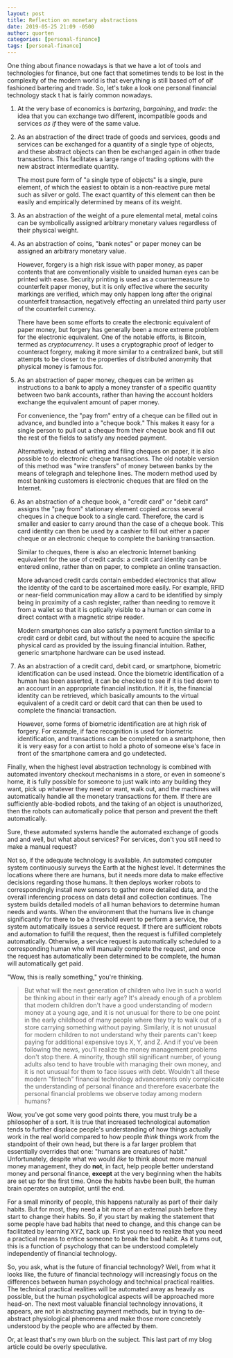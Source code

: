 ```yaml
---
layout: post
title: Reflection on monetary abstractions
date: 2019-05-25 21:09 -0500
author: quorten
categories: [personal-finance]
tags: [personal-finance]
---
```


One thing about finance nowadays is that we have a lot of tools and
technologies for finance, but one fact that sometimes tends to be lost
in the complexity of the modern world is that everything is still
based off of olf fashioned bartering and trade.  So, let's take a look
one personal financial technology stack t hat is fairly common
nowadays.

1. At the very base of economics is _bartering_, _bargaining_, and
   _trade_: the idea that you can exchange two different, incompatible
   goods and services _as if_ they were of the same value.

2. As an abstraction of the direct trade of goods and services, goods
   and services can be exchanged for a quantity of a single type of
   objects, and these abstract objects can then be exchanged again in
   other trade transactions.  This facilitates a large range of
   trading options with the new abstract intermediate quantity.

   The most pure form of "a single type of objects" is a single, pure
   element, of which the easiest to obtain is a non-reactive pure
   metal such as silver or gold.  The exact quantity of this element
   can then be easily and empirically determined by means of its
   weight.

3. As an abstraction of the weight of a pure elemental metal, metal
   coins can be symbolically assigned arbitrary monetary values
   regardless of their physical weight.

<!-- more -->

4. As an abstraction of coins, "bank notes" or paper money can be
   assigned an arbitrary monetary value.

   However, forgery is a high risk issue with paper money, as paper
   contents that are conventionally visible to unaided human eyes can
   be printed with ease.  Security printing is used as a
   countermeasure to counterfeit paper money, but it is only effective
   where the security markings are verified, which may only happen
   long after the original counterfeit transaction, negatively
   effecting an unrelated third party user of the counterfeit
   currency.

   There have been some efforts to create the electronic equivalent of
   paper money, but forgery has generally been a more extreme problem
   for the electronic equivalent.  One of the notable efforts, is
   Bitcoin, termed as _cryptocurrency_.  It uses a cryptographic proof
   of ledger to counteract forgery, making it more similar to a
   centralized bank, but still attempts to be closer to the properties
   of distributed anonymity that physical money is famous for.

5. As an abstraction of paper money, cheques can be written as
   instructions to a bank to apply a money transfer of a specific
   quantity between two bank accounts, rather than having the account
   holders exchange the equivalent amount of paper money.

   For convenience, the "pay from" entry of a cheque can be filled out
   in advance, and bundled into a "cheque book."  This makes it easy
   for a single person to pull out a cheque from their cheque book and
   fill out the rest of the fields to satisfy any needed payment.

   Alternatively, instead of writing and filing cheques on paper, it
   is also possible to do electronic cheque transactions.  The old
   notable version of this method was "wire transfers" of money
   between banks by the means of telegraph and telephone lines.  The
   modern method used by most banking customers is electronic cheques
   that are filed on the Internet.

6. As an abstraction of a cheque book, a "credit card" or "debit card"
   assigns the "pay from" stationary element copied across several
   cheques in a cheque book to a single card.  Therefore, the card is
   smaller and easier to carry around than the case of a cheque book.
   This card identity can then be used by a cashier to fill out either
   a paper cheque or an electronic cheque to complete the banking
   transaction.

   Similar to cheques, there is also an electronic Internet banking
   equivalent for the use of credit cards: a credit card identity can
   be entered online, rather than on paper, to complete an online
   transaction.

   More advanced credit cards contain embedded electronics that allow
   the identity of the card to be ascertained more easily.  For
   example, RFID or near-field communication may allow a card to be
   identified by simply being in proximity of a cash register, rather
   than needing to remove it from a wallet so that it is optically
   visible to a human or can come in direct contact with a magnetic
   stripe reader.

   Modern smartphones can also satisfy a payment function similar to a
   credit card or debit card, but without the need to acquire the
   specific physical card as provided by the issuing financial
   intuition.  Rather, generic smartphone hardware can be used
   instead.

7. As an abstraction of a credit card, debit card, or smartphone,
   biometric identification can be used instead.  Once the biometric
   identification of a human has been asserted, it can be checked to
   see if it is tied down to an account in an appropriate financial
   institution.  If it is, the financial identity can be retrieved,
   which basically amounts to the virtual equivalent of a credit card
   or debit card that can then be used to complete the financial
   transaction.

   However, some forms of biometric identification are at high risk of
   forgery.  For example, if face recognition is used for biometric
   identification, and transactions can be completed on a smartphone,
   then it is very easy for a con artist to hold a photo of someone
   else's face in front of the smartphone camera and go undetected.

Finally, when the highest level abstraction technology is combined
with automated inventory checkout mechanisms in a store, or even in
someone's home, it is fully possible for someone to just walk into any
building they want, pick up whatever they need or want, walk out, and
the machines will automatically handle all the monetary transactions
for them.  If there are sufficiently able-bodied robots, and the
taking of an object is unauthorized, then the robots can automatically
police that person and prevent the theft automatically.

Sure, these automated systems handle the automated exchange of goods
and and well, but what about services?  For services, don't you still
need to make a manual request?

Not so, if the adequate technology is available.  An automated
computer system continuously surveys the Earth at the highest level.
It determines the locations where there are humans, but it needs more
data to make effective decisions regarding those humans.  It then
deploys worker robots to correspondingly install new sensors to gather
more detailed data, and the overall inferencing process on data detail
and collection continues.  The system builds detailed models of all
human behaviors to determine human needs and wants.  When the
environment that the humans live in change significantly for there to
be a threshold event to perform a service, the system automatically
issues a service request.  If there are sufficient robots and
automation to fulfill the request, then the request is fulfilled
completely automatically.  Otherwise, a service request is
automatically scheduled to a corresponding human who will manually
complete the request, and once the request has automatically been
determined to be complete, the human will automatically get paid.

"Wow, this is really something," you're thinking.

> But what will the next generation of children who live in such a
> world be thinking about in their early age?  It's already enough of
> a problem that modern children don't have a good understanding of
> modern money at a young age, and it is not unusual for there to be
> one point in the early childhood of many people where they try to
> walk out of a store carrying something without paying.  Similarly,
> it is not unusual for modern children to not understand why their
> parents can't keep paying for additional expensive toys X, Y, and Z.
> And if you've been following the news, you'll realize the money
> management problems don't stop there.  A minority, though still
> significant number, of young adults also tend to have trouble with
> managing their own money, and it is not unusual for them to face
> issues with debt.  Wouldn't all these modern "fintech" financial
> technology advancements only complicate the understanding of
> personal finance and therefore exacerbate the personal financial
> problems we observe today among modern humans?

Wow, you've got some very good points there, you must truly be a
philosopher of a sort.  It is true that increased technological
automation tends to further displace people's understanding of how
things actually work in the real world compared to how people _think_
things work from the standpoint of their own head, but there is a far
larger problem that essentially overrides that one: "humans are
creatures of habit."  Unfortunately, despite what we would _like_ to
think about more manual money management, they do **not**, in fact,
help people better understand money and personal finance, **except**
at the very beginning when the habits are set up for the first time.
Once the habits havbe been built, the human brain operates on
autopilot, until the end.

For a small minority of people, this happens naturally as part of
their daily habits.  But for most, they need a bit more of an external
push before they start to change their habits.  So, if you start by
making the statement that some people have bad habits that need to
change, and this change can be facilitated by learning XYZ, back up.
First you need to realize that you need a practical means to entice
someone to break the bad habit.  As it turns out, this is a function
of psychology that can be understood completely independently of
financial technology.

So, you ask, what is the future of financial technology?  Well, from
what it looks like, the future of financial technology will
increasingly focus on the differences between human psychology and
technical practical realities.  The technical practical realities will
be automated away as heavily as possible, but the human psychological
aspects will be approached more head-on.  The next most valuable
financial technology innovations, it appears, are not in abstracting
payment methods, but in trying to de-abstract physiological phenomena
and make those more concretely understood by the people who are
affected by them.

Or, at least that's my own blurb on the subject.  This last part of my
blog article could be overly speculative.
